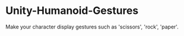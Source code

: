 # Unity-Humanoid-Gestures
Make your character display gestures such as 'scissors', 'rock', 'paper'.
